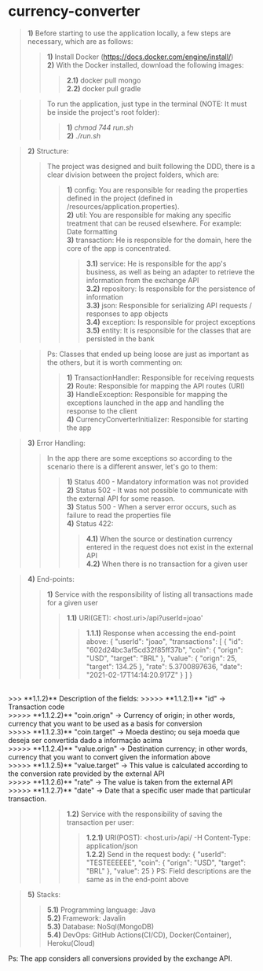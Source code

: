 # currency-converter
> **1)** Before starting to use the application locally, a few steps are necessary, which are as follows:
>> **1)** Install Docker (https://docs.docker.com/engine/install/) <br />
>> **2)** With the Docker installed, download the following images: <br />
>>> **2.1)** docker pull mongo <br />
>>> **2.2)** docker pull gradle

>> To run the application, just type in the terminal (NOTE: It must be inside the project's root folder):
>>> **1)** _chmod 744 run.sh_ <br />
>>> **2)** _./run.sh_

> **2)** Structure:
>> The project was designed and built following the DDD, there is a clear division between the project folders, which are:
>>> **1)** config: You are responsible for reading the properties defined in the project (defined in /resources/application.properties). <br />
>>> **2)** util: You are responsible for making any specific treatment that can be reused elsewhere. For example: Date formatting <br />
>>> **3)** transaction: He is responsible for the domain, here the core of the app is concentrated.
>>>> **3.1)** service: He is responsible for the app's business, as well as being an adapter to retrieve the information from the exchange API <br />
>>>> **3.2)** repository: Is responsible for the persistence of information <br />
>>>> **3.3)** json: Responsible for serializing API requests / responses to app objects <br />
>>>> **3.4)** exception: Is responsible for project exceptions <br />
>>>> **3.5)** entity: It is responsible for the classes that are persisted in the bank <br />

>> Ps: Classes that ended up being loose are just as important as the others, but it is worth commenting on:
>>> **1)** TransactionHandler: Responsible for receiving requests <br />
>>> **2)** Route: Responsible for mapping the API routes (URI) <br />
>>> **3)** HandleException: Responsible for mapping the exceptions launched in the app and handling the response to the client <br />
>>> **4)** CurrencyConverterInitializer: Responsible for starting the app

> **3)** Error Handling:
>> In the app there are some exceptions so according to the scenario there is a different answer, let's go to them:
>>> **1)** Status 400 - Mandatory information was not provided <br />
>>> **2)** Status 502 - It was not possible to communicate with the external API for some reason. <br />
>>> **3)** Status 500 - When a server error occurs, such as failure to read the properties file <br />
>>> **4)** Status 422:
>>>> **4.1)** When the source or destination currency entered in the request does not exist in the external API <br />
>>>> **4.2)** When there is no transaction for a given user

> **4)** End-points:
>> **1)** Service with the responsibility of listing all transactions made for a given user
>>> **1.1)** URI(GET): <host.uri>/api?userId=joao'
>>>> **1.1.1)** Response when accessing the end-point above: {
         "userId": "joao",
         "transactions": [
             {
                 "id": "602d24bc3af5cd32f85ff37b",
                 "coin": {
                     "orign": "USD",
                     "target": "BRL"
                 },
                 "value": {
                     "orign": 25,
                     "target": 134.25
                 },
                 "rate": 5.3700897636,
                 "date": "2021-02-17T14:14:20.917Z"
             }
         ]
     }
<br />
>>> **1.1.2)** Description of the fields:
>>>>> **1.1.2.1)** "id" -> Transaction code <br />
>>>>> **1.1.2.2)** "coin.orign" -> Currency of origin; in other words, currency that you want to be used as a basis for conversion <br />
>>>>> **1.1.2.3)** "coin.target" -> Moeda destino; ou seja moeda que deseja ser convertida dado a informação acima<br />
>>>>> **1.1.2.4)** "value.orign" -> Destination currency; in other words, currency that you want to convert given the information above <br />
>>>>> **1.1.2.5)** "value.target" -> This value is calculated according to the conversion rate provided by the external API <br />
>>>>> **1.1.2.6)** "rate" -> The value is taken from the external API <br />
>>>>> **1.1.2.7)** "date" -> Date that a specific user made that particular transaction. <br />

>>> **1.2)** Service with the responsibility of saving the transaction per user:
>>>> **1.2.1)** URI(POST): <host.uri>/api/ -H Content-Type: application/json<br />
>>>> **1.2.2)** Send in the request body:
>{
 	"userId": "TESTEEEEEE",
 	"coin": {
 		"orign": "USD",
 		"target": "BRL"
 	},
 	"value": 25
 }
PS: Field descriptions are the same as in the end-point above <br />

> **5)** Stacks:
>> **5.1)** Programming language: Java<br />
>> **5.2)** Framework: Javalin<br />
>> **5.3)** Database: NoSql(MongoDB)<br />
>> **5.4)** DevOps: GitHub Actions(CI/CD), Docker(Container), Heroku(Cloud)<br />

Ps: The app considers all conversions provided by the exchange API.